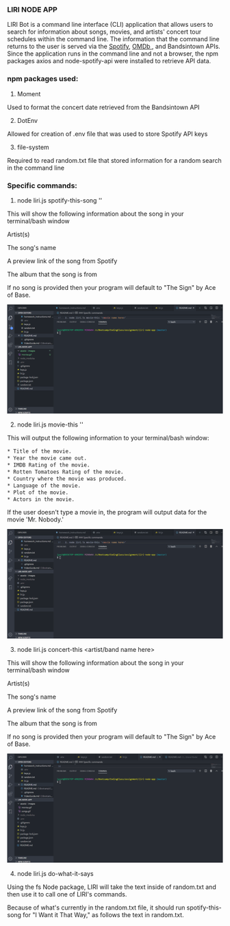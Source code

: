 ### LIRI NODE APP

LIRI Bot is a command line interface (CLI) application that allows users to search for information about songs, movies, and artists' concert tour schedules within the command line. The information that the command line returns to the user is served via the <span style="color:blue"><a href ="https://developer.spotify.com/documentation/web-api/"> Spotify</a></span>, <span style="color:blue"><a href="http://www.omdbapi.com/">OMDb </a></span>, and Bandsintown APIs. Since the application runs in the command line and not a browser, the npm packages axios and node-spotify-api were installed to retrieve API data.

### npm packages used:

1. Moment

Used to format the concert date retrieved from the Bandsintown API

2. DotEnv

Allowed for creation of .env file that was used to store Spotify API keys


3. file-system

Required to read random.txt file that stored information for a random search in the command line


### Specific commands:

1. node liri.js spotify-this-song '<song name here>'

This will show the following information about the song in your terminal/bash window

Artist(s)

The song's name

A preview link of the song from Spotify

The album that the song is from

If no song is provided then your program will default to "The Sign" by Ace of Base.

![results](assets/images/songs.gif)

2. node liri.js movie-this '<movie name here>'

This will output the following information to your terminal/bash window:

    * Title of the movie.
    * Year the movie came out.
    * IMDB Rating of the movie.
    * Rotten Tomatoes Rating of the movie.
    * Country where the movie was produced.
    * Language of the movie.
    * Plot of the movie.
    * Actors in the movie.
If the user doesn't type a movie in, the program will output data for the movie 'Mr. Nobody.'

![results](assets/images/movies.gif)

3. node liri.js concert-this <artist/band name here>

This will show the following information about the song in your terminal/bash window

Artist(s)

The song's name

A preview link of the song from Spotify

The album that the song is from

If no song is provided then your program will default to "The Sign" by Ace of Base.

![results](assets/images/concert.gif)

4. node liri.js do-what-it-says

Using the fs Node package, LIRI will take the text inside of random.txt and then use it to call one of LIRI's commands.

Because of what's currently in the random.txt file, it should run spotify-this-song for "I Want it That Way," as follows the text in random.txt.